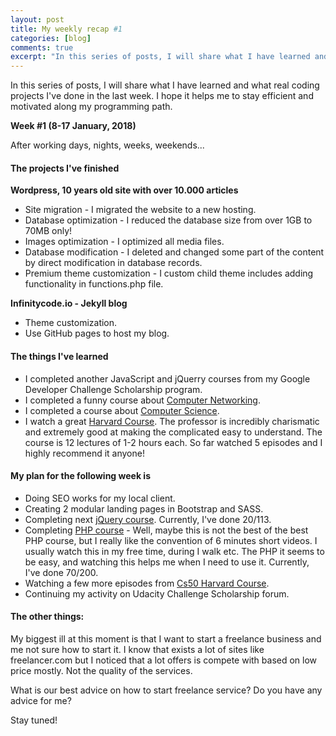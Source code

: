 ```yaml
---
layout: post
title: My weekly recap #1
categories: [blog]
comments: true
excerpt: "In this series of posts, I will share what I have learned and what real coding projects I've done in the last week. I hope it helps me to stay efficient and motivated along my programming path."
---
```


In this series of posts, I will share what I have learned and what real coding projects I've done in the last week. I hope it helps me to stay efficient and motivated along my programming path.

__Week #1  (8-17 January, 2018)__

After working days, nights, weeks, weekends...

#### The projects I've finished

__Wordpress, 10 years old site with over 10.000 articles__

- Site migration -  I migrated the website to a new hosting.
- Database optimization - I reduced the database size from over 1GB to 70MB only!
- Images optimization - I optimized all media files.
- Database modification - I deleted and changed some part of the content by direct modification in database records.
- Premium theme customization - I custom child theme includes adding functionality in functions.php file.

__Infinitycode.io - Jekyll blog__

- Theme customization.
- Use GitHub pages to host my blog.

#### The things I've learned

- I completed another JavaScript and jQuerry courses from my Google Developer Challenge Scholarship program.
- I completed a funny course about [Computer Networking](https://www.youtube.com/playlist?list=PL6gx4Cwl9DGBpuvPW0aHa7mKdn_k9SPKO).
- I completed a course about [Computer Science](https://www.youtube.com/playlist?list=PLME-KWdxI8dcaHSzzRsNuOLXtM2Ep_C7a).
- I watch a great [Harvard Course](https://www.youtube.com/watch?v=y62zj9ozPOM&list=PLhQjrBD2T3828ZVcVzEIhsHVgjANGZveu). The professor is incredibly charismatic and extremely good at making the complicated easy to understand. The course is 12 lectures of 1-2 hours each. So far watched 5 episodes and I highly recommend it anyone! 


#### My plan for the following week is

- Doing SEO works for my local client.
- Creating 2 modular landing pages in Bootstrap and SASS.
- Completing next [jQuery course](https://www.youtube.com/watch?v=a59kOE2Ma1Q&list=PL6n9fhu94yhVDV697uvHpavA3K_eWGQap). Currently, I've done 20/113.
- Completing [PHP course](https://www.youtube.com/playlist?list=PL442FA2C127377F07) - Well, maybe this is not the best of the best PHP course, but I really like the convention of 6 minutes short videos. I usually watch this in my free time, during I walk etc. The PHP it seems to be easy, and watching this helps me when I need to use it. Currently, I've done 70/200.
- Watching a few more episodes from [Cs50 Harvard Course](https://www.youtube.com/watch?v=y62zj9ozPOM&list=PLhQjrBD2T3828ZVcVzEIhsHVgjANGZveu).
- Continuing my activity on Udacity Challenge Scholarship forum.

#### The other things:


My biggest ill at this moment is that I want to start a freelance business and me not sure how to start it. I know that exists a lot of sites like freelancer.com but I noticed that a lot offers is compete with based on low price mostly. Not the quality of the services.

What is our best advice on how to start freelance service? Do you have any advice for me?

Stay tuned! 




